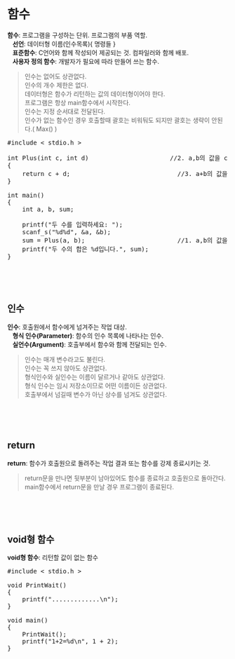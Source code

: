 # 함수
**함수**: 프로그램을 구성하는 단위. 프로그램의 부품 역할.  
&nbsp;&nbsp;&nbsp;**선언**: 데이터형 이름(인수목록){ 명령들 }  
&nbsp;&nbsp;&nbsp;**표준함수**: C언어와 함께 작성되어 제공되는 것. 컴파일러와 함께 배포.  
&nbsp;&nbsp;&nbsp;**사용자 정의 함수**: 개발자가 필요에 따라 만들어 쓰는 함수.  
> 인수는 없어도 상관없다.  
> 인수의 개수 제한은 없다.  
> 데이터형은 함수가 리턴하는 값의 데이터형이어야 한다.  
> 프로그램은 항상 main함수에서 시작한다.  
> 인수는 지정 순서대로 전달된다.  
> 인수가 없는 함수인 경우 호출할때 괄호는 비워둬도 되지만 괄호는 생략이 안된다.( Max() )  

<pre>#include < stdio.h >       
  
int Plus(int c, int d)                      //2. a,b의 값을 c,d에 저장
{
	return c + d;                             //3. a+b의 값을 sum에 반환
}
  
int main()
{
	int a, b, sum;

	printf("두 수를 입력하세요: ");
	scanf_s("%d%d", &a, &b);
	sum = Plus(a, b);                         //1. a,b의 값을 전달
	printf("두 수의 합은 %d입니다.", sum);
}</pre><br><br><br>

## 인수
**인수**: 호출원에서 함수에게 넘겨주는 작업 대상.  
&nbsp;&nbsp;&nbsp;**형식 인수(Parameter)**: 함수의 인수 목록에 나타나는 인수.  
&nbsp;&nbsp;&nbsp;**실언수(Argument)**: 호출부에서 함수와 함께 전달되는 인수.  
> 인수는 매개 변수라고도 불린다.  
> 인수는 꼭 쓰지 않아도 상관없다.  
> 형식인수와 실인수는 이름이 달르거나 같아도 상관없다.  
> 형식 인수는 임시 저장소이므로 어떤 이름이든 상관없다.  
> 호출부에서 넘길때 변수가 아닌 상수를 넘겨도 상관없다.

<br><br><br>
## return
**return**: 함수가 호출원으로 돌려주는 작업 결과 또는 함수를 강제 종료시키는 것.   
> return문을 만나면 뒷부분이 남아있어도 함수를 종료하고 호출원으로 돌아간다.  
> main함수에서 return문을 만날 경우 프로그램이 종료된다.

<br><br><br>
## void형 함수
**void형 함수**: 리턴할 값이 없는 함수
<pre>#include < stdio.h >

void PrintWait()
{
    printf(".............\n");
}

void main()
{
    PrintWait();
    printf("1+2=%d\n", 1 + 2);
}</pre>
